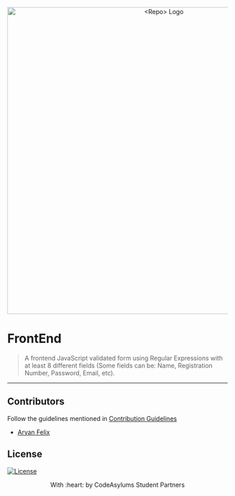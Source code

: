 <p align="center">
<a href="https://community.codeasylums.com">
<img src="https://i.ibb.co/6wyhHNc/Code-Asylums-Community-1.png" width="700px" alt="<Repo> Logo"/>
</a>
</p>

# FrontEnd

> 
> A frontend JavaScript validated form using Regular Expressions with at least 8 different fields (Some fields can be: Name, Registration Number, Password, Email, etc).

---



## Contributors
Follow the guidelines mentioned in [Contribution Guidelines](https://github.com/CodeAsylums-Community/template/blob/main/CONTRIBUTIONS.md)
- <a href="https://github.com/AryanFelix">Aryan Felix</a>

## License
[![License](http://img.shields.io/:license-mit-blue.svg?style=flat-square)](http://badges.mit-license.org)

<p align="center">
	With :heart: by CodeAsylums Student Partners
</p>